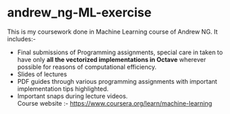 # andrew_ng-ML-exercise
This is my coursework done in Machine Learning course of Andrew NG. It includes:-
- Final submissions of Programming assignments, special care in taken to have only **all the vectorized implementations in Octave** wherever possible for reasons of computational efficiency.
- Slides of lectures
- PDF guides through various programming assignments with important implementation tips highlighted.
- Important snaps during lecture videos.
<br>Course website :- https://www.coursera.org/learn/machine-learning
